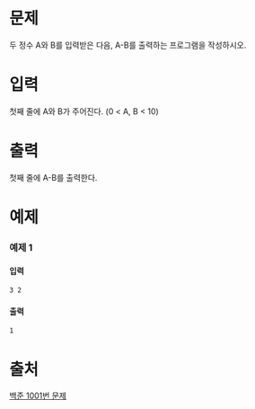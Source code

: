 # 문제
두 정수 A와 B를 입력받은 다음, A-B를 출력하는 프로그램을 작성하시오.

# 입력
첫째 줄에 A와 B가 주어진다. (0 < A, B < 10)

# 출력
첫째 줄에 A-B를 출력한다.

# 예제
### 예제 1
#### 입력
```
3 2
```
#### 출력
```
1
```

# 출처
[백준 1001번 문제](https://www.acmicpc.net/problem/1001)